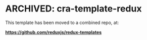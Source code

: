 # ARCHIVED: cra-template-redux


This template has been moved to a combined repo, at:

**https://github.com/reduxjs/redux-templates**